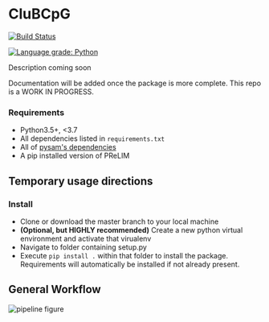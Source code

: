 # CluBCpG

[![Build Status](https://travis-ci.com/computational-epigenetics-section/MixtureAnalysis.svg?token=hzxZpQe911awnZXgt6LL&branch=master)](https://travis-ci.com/computational-epigenetics-section/MixtureAnalysis)

[![Language grade: Python](https://img.shields.io/lgtm/grade/python/g/waterlandlab/CluBCpG.svg?logo=lgtm&logoWidth=18)](https://lgtm.com/projects/g/waterlandlab/CluBCpG/context:python)

Description coming soon

Documentation will be added once the package is more complete. This repo is a WORK IN PROGRESS.

### Requirements
* Python3.5+, <3.7
* All dependencies listed in ```requirements.txt```
* All of [pysam's dependencies](http://pysam.readthedocs.io/en/latest/#)
* A pip installed version of PReLIM

## Temporary usage directions
### Install
* Clone or download the master branch to your local machine
* __(Optional, but HIGHLY recommended)__ Create a new python virtual environment and activate that virualenv
* Navigate to folder containing setup.py
* Execute `pip install .` within that folder to install the package. Requirements will automatically be installed if not already present.

## General Workflow
![pipeline figure](https://github.com/computational-epigenetics-section/MixtureAnalysis/blob/master/docs/pipeline.jpg)
